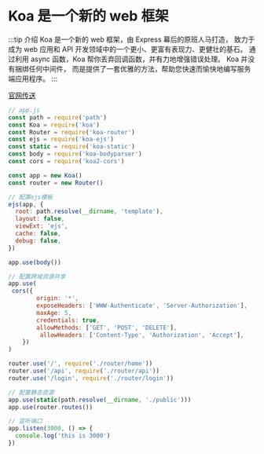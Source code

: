 # Koa 是一个新的 web 框架

:::tip 介绍
Koa 是一个新的 web 框架，由 Express 幕后的原班人马打造， 
致力于成为 web 应用和 API 开发领域中的一个更小、更富有表现力、更健壮的基石。 
通过利用 async 函数，Koa 帮你丢弃回调函数，并有力地增强错误处理。 
Koa 并没有捆绑任何中间件， 而是提供了一套优雅的方法，帮助您快速而愉快地编写服务端应用程序。
:::

[官网传送](https://koa.bootcss.com/#introduction)

```js
// app.js
const path = require('path')
const Koa = require('koa')
const Router = require('koa-router')
const ejs = require('koa-ejs')
const static = require('koa-static')
const body = require('koa-bodyparser')
const cors = require('koa2-cors')

const app = new Koa()
const router = new Router()

// 配置ejs模板
ejs(app, {
  root: path.resolve(__dirname, 'template'),
  layout: false,
  viewExt: 'ejs',
  cache: false,
  debug: false,
})

app.use(body())

// 配置跨域资源共享
app.use(
 cors({
		origin: '*',
		exposeHeaders: ['WWW-Authenticate', 'Server-Authorization'],
		maxAge: 5,
		credentials: true,
		allowMethods: ['GET', 'POST', 'DELETE'],
		 allowHeaders: ['Content-Type', 'Authorization', 'Accept'],
	})
)

router.use('/', require('./router/home'))
router.use('/api', require('./router/api'))
router.use('/login', require('./router/login'))

// 配置静态资源
app.use(static(path.resolve(__dirname, './public')))
app.use(router.routes())

// 监听端口
app.listen(3000, () => {
  console.log('this is 3000')
})
```
